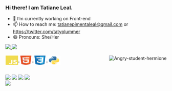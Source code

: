 ### Hi there! I am Tatiane Leal.

- 🔭 I’m currently working on Front-end
- 📫 How to reach me: tatianepimentaleal@gmail.com or https://twitter.com/tatyplummer
- 😄 Pronouns: She/Her

<div>
  <a href="https://github.com/TatianePimentaLeal">
  <img height="180em" src="https://github-readme-stats.vercel.app/api?username=TatianePimentaLeal&show_icons=true&theme=dracula&include_all_commits=true&count_private=true"/>
  <img height="180em" src="https://github-readme-stats.vercel.app/api/top-langs/?username=TatianePimentaLeal&layout=compact&langs_count=7&theme=dracula"/>
</div>
  
  <div style="display: inline_block"><br>
  <img align="center" alt="Tati-Js" height="30" width="40" src="https://raw.githubusercontent.com/devicons/devicon/master/icons/javascript/javascript-plain.svg">
  <img align="center" alt="Tati-HTML" height="30" width="40" src="https://raw.githubusercontent.com/devicons/devicon/master/icons/html5/html5-original.svg">
  <img align="center" alt="Tati-CSS" height="30" width="40" src="https://raw.githubusercontent.com/devicons/devicon/master/icons/css3/css3-original.svg">
  <img align="center" alt="Tati-Python" height="30" width="40" src="https://raw.githubusercontent.com/devicons/devicon/master/icons/python/python-original.svg">
  <img align="right" alt="Angry-student-hermione" src="https://media.giphy.com/media/3oEduFptBn3RrYG20E/giphy.gif">
</div>
  
  ##
  
<div> 
  <a href="https://www.instagram.com/tatyplummer/?hl=pt-br" target="_blank"><img src="https://img.shields.io/badge/-Instagram-%23E4405F?style=for-the-badge&logo=instagram&logoColor=white" target="_blank"></a>
 	<a href="https://www.instagram.com/tatyplummer/?hl=pt-br" target="_blank"><img src="https://img.shields.io/badge/Twitch-9146FF?style=for-the-badge&logo=twitch&logoColor=white" target="_blank"></a>
  <a href = "mailto:tatianepimentaleal@gmail.com"><img src="https://img.shields.io/badge/-Gmail-%23333?style=for-the-badge&logo=gmail&logoColor=white" target="_blank"></a>
  <a href="https://www.linkedin.com/in/tatianecampospimentaleal/" target="_blank"><img src="https://img.shields.io/badge/-LinkedIn-%230077B5?style=for-the-badge&logo=linkedin&logoColor=white" target="_blank"></a> 
</div>
  
<div>
   <a href="https://tatianepimentaleal.hashnode.dev" target="_blank"><img src="https://uploads-ssl.webflow.com/5fef4f79d91ad37e72037ddb/5ff3597ba97d9b935ae2e2aa_lazar-pavlovic-hashnode-logo.png" target="_blank" width="200"></a> 
  </div>
